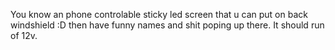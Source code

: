 You know an phone controlable sticky led screen that u can put on back windshield :D then have funny names and shit poping up there. It should run of 12v. 